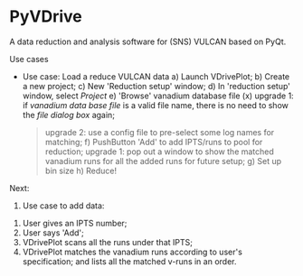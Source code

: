 # PyVDrive
A data reduction and analysis software for (SNS) VULCAN based on PyQt.


Use cases
* Use case: Load a reduce VULCAN data 
  a) Launch VDrivePlot;
  b) Create a new project;
  c) New 'Reduction setup' window;
  d) In 'reduction setup' window, select *Project*
  e) 'Browse' vanadium database file 
    (x)  upgrade 1: if *vanadium data base file* is a valid file name, there is no need to show the *file dialog box* again;
  >  upgrade 2: use a config file to pre-select some log names for matching;
  f) PushButton 'Add' to add IPTS/runs to pool for reduction;
  >  upgrade 1: pop out a window to show the matched vanadium runs for all the added runs for future setup;
  g) Set up bin size
  h) Reduce!


Next: 
1. Use case to add data:
  1) User gives an IPTS number;
  2) User says 'Add';
  3) VDrivePlot scans all the runs under that IPTS;
  4) VDrivePlot matches the vanadium runs according to user's specification; and lists all the matched v-runs in an order.



